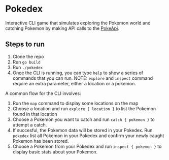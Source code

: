 # Pokedex
Interactive CLI game that simulates exploring the Pokemon world and catching Pokemon by making API calls to the [PokeApi](https://pokeapi.co/).

## Steps to run
1. Clone the repo
1. Run `go build`
1. Run `./pokedex`
1. Once the CLI is running, you can type `help` to show a series of commands that you can run. NOTE: `explore` and `inspect` command require an extra parameter, either a location or a pokemon.

A common flow for the CLI involves:
1. Run the `map` command to display some locations on the map
1. Choose a location and run `explore { location }` to list the Pokemon found in that location
1. Choose a Pokemon you want to catch and run `catch { pokemon }` to attempt a catch. 
1. If succesful, the Pokemon data will be stored in your Pokedex. Run `pokedex` list all Pokemon in your Pokedex and confirm your newly caught Pokemon has been stored. 
1. Choose a Pokemon from your Pokedex and run `inspect { pokemon }` to display basic stats about your Pokemon.
